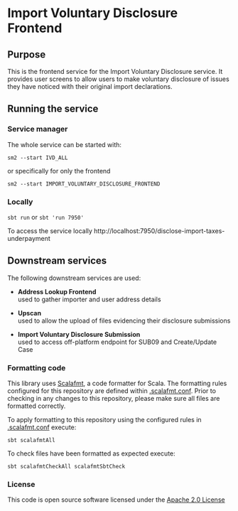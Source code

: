 
# Import Voluntary Disclosure Frontend

## Purpose
This is the frontend service for the Import Voluntary Disclosure service. It provides user screens to allow users to make voluntary disclosure of issues they have noticed with their original import declarations.

## Running the service
### Service manager
The whole service can be started with:

`sm2 --start IVD_ALL`

or specifically for only the frontend

`sm2 --start IMPORT_VOLUNTARY_DISCLOSURE_FRONTEND`

### Locally
`sbt run` or `sbt 'run 7950'`

To access the service locally http://localhost:7950/disclose-import-taxes-underpayment

## Downstream services
The following downstream services are used:

* **Address Lookup Frontend**        
  used to gather importer and user address details

* **Upscan**              
  used to allow the upload of files evidencing their disclosure submissions

* **Import Voluntary Disclosure Submission**              
  used to access off-platform endpoint for SUB09 and Create/Update Case

### Formatting code
This library uses [Scalafmt](https://scalameta.org/scalafmt/), a code formatter for Scala. The formatting rules configured for this repository are defined within [.scalafmt.conf](.scalafmt.conf). Prior to checking in any changes to this repository, please make sure all files are formatted correctly.

To apply formatting to this repository using the configured rules in [.scalafmt.conf](.scalafmt.conf) execute:

```
sbt scalafmtAll
```

To check files have been formatted as expected execute:

```
sbt scalafmtCheckAll scalafmtSbtCheck
```
### License

This code is open source software licensed under the [Apache 2.0 License]("http://www.apache.org/licenses/LICENSE-2.0.html")

